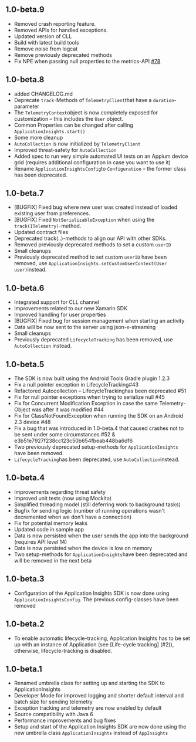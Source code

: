 

## 1.0-beta.9

* Removed crash reporting feature.
* Removed APIs for handled exceptions.
* Updated version of CLL
* Build with latest build tools
* Remove noise from logcat
* Remove previously deprecated methods
* Fix NPE when passing null properties to the metrics-API [#78](https://github.com/Microsoft/ApplicationInsights-Android/issues/78)



## 1.0-beta.8

* added CHANGELOG.md
* Deprecate `track`-Methods of `TelemetryClient`that have a `duration`-parameter
* The `TelemetryContext`object is now completely exposed for customization – this includes the `User` object.
* Common Properties can be changed after calling `ApplicationInsights.start()`
* Some more cleanup
* `AutoCollection` is now initialized by `TelemetryClient`
* Improved threat-safety for `AutoCollection`
* Added spec to run very simple automated UI tests on an Appium device grid (requires additional configuration in case you want to use it)
* Rename `ApplicationInsightsConfig`to `Configuration` – the former class has been deprecated.

## 1.0-beta.7

* [BUGFIX] Fixed bug where new user was created instead of loaded existing user from preferences.
* [BUGFIX] Fixed `NotSerializableException` when using the `track(ITelemetry)`-method.
* Updated contract files
* Deprecated track(..)-methods to align our API with other SDKs.
* Removed previously deprecated methods to set a custom `userID`
* Small cleanups
* Previously deprecated method to set custom `userID` have been removed, use `ApplicationInsights.setCustomUserContext(User user)`instead.

## 1.0-beta.6
* Integrated support for CLL channel
* Improvements related to our new Xamarin SDK
* Improved handling for user properties
* [BUGFIX] Fixed bug for session management when starting an activity
* Data will be now sent to the server using json-x-streaming
* Small cleanups
* Previously deprecated `LifecycleTracking` has been removed, use `AutoCollection` instead.

## 1.0-beta.5

* The SDK is now built using the Android Tools Gradle plugin 1.2.3
* Fix a null pointer exception in LifecycleTracking#43
* Refactored Autocollection – LifecycleTrackinghas been deprecated #51
* Fix for null pointer exceptions when trying to serialize null #45
* Fix for Concurrent Modification Exception in case the same Telemetry-Object was after it was modified #44
* Fix for ClassNotFoundException when running the SDK on an Android 2.3 device #48
* Fix a bug that was introduced in 1.0-beta.4 that caused crashes not to be sent under some circumstances #52 & e3b51e7927f238cc123c50b654fbeab448ba6df6
* Two previously deprecated setup-methods for `ApplicationInsights` have been removed.
* ```LifecycleTracking```has been deprecated, use ```AutoCollection```instead. 

## 1.0-beta.4
* Improvements regarding threat safety
* Improved unit tests (now using Mockito)
* Simplified threading model (still deferring work to background tasks)
* Bugfix for sending logic (number of running operations wasn't decremented when we don't have a connection)
* Fix for potential memory leaks
* Updated code in sample app
* Data is now persisted when the user sends the app into the background (requires API level 14)
* Data is now persisted when the device is low on memory
* Two setup-methods for ```ApplicationInsights```have been deprecated and will be removed in the next beta

## 1.0-beta.3

* Configuration of the Application Insights SDK is now done using ```ApplicationInsightsConfig```. The previous config-classes have been removed

## 1.0-beta.2

* To enable automatic lifecycle-tracking, Application Insights has to be set up with an instance of Application (see [Life-cycle tracking] (#2)), otherwise, lifecycle-tracking is disabled.

## 1.0-beta.1
* Renamed umbrella class for setting up and starting the SDK to ApplicationInsights
* Developer Mode for improved logging and shorter default interval and batch size for sending telemetry
* Exception tracking and telemetry are now enabled by default
* Source compatibility with Java 6
* Performance improvements and bug fixes
* Setup and start of the Application Insights SDK are now done using the new umbrella class `ApplicationInsights` instead of `AppInsights `